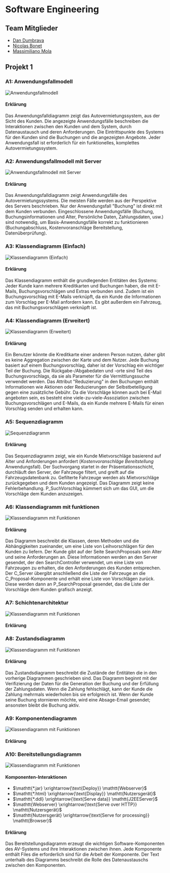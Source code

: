 # Software Engineering

## Team Mitglieder
- [Dan Dumbrava](mailto:dan.dumbrava@student.unibz.it)
- [Nicolas Bonet](mailto:nicolas.bonet@student.unibz.it)
- [Massimiliano Mola](mailto:massimiliano.mola@student.unibz.it)

## Projekt 1

### A1: Anwendungsfallmodell

![Anwendungsfallmodell](./sw-eng-01.drawio.svg)

#### Erklärung

Das Anwendungsfalldiagramm zeigt das Autovermietungssystem, aus der Sicht des Kunden. Die angezeigte Anwendungsfälle beschreiben die Interaktionen zwischen den Kunden und dem System, durch Datenaustausch und deren Anforderungen. Die Eintrittspunkte des Systems für den Kunden sind die Buchungen und die angezeigten Angebote. Jeder Anwendungsfall ist erforderlich für ein funktionelles, komplettes Autovermietungssystem.

### A2: Anwendungsfallmodell mit Server

![Anwendungsfallmodell mit Server](./sw-eng-02.drawio.svg)

#### Erklärung

Das Anwendungsfalldiagramm zeigt Anwendungsfälle des Autovermietungssystems. Die meisten Fälle werden aus der Perspektive des Servers beschrieben. Nur der Anwendungsfall "Buchung" ist direkt mit dem Kunden verbunden. Eingeschlossene Anwendungsfälle (Buchung, Buchungsinformationen und Alter, Persönliche Daten, Zahlungsdaten, usw.) sind notwendig, um Basis-Anwendungsfälle korrekt zu funktionieren (Buchungabschluss, Kostenvoranschläge Bereitstellung, Datenüberprüfung).

### A3: Klassendiagramm (Einfach)
![Klassendiagramm (Einfach)](./sw-eng-03.drawio.svg)

#### Erklärung

Das Klassendiagramm enthält die grundlegenden Entitäten des Systems: Jeder Kunde kann mehrere Kreditkarten und Buchungen haben, die mit E-Mails, Buchungsvorschlägen und Extras verbunden sind. Zudem ist ein Buchungsvorschlag mit E-Mails verknüpft, da ein Kunde die Informationen zum Vorschlag per E-Mail anfordern kann. Es gibt außerdem ein Fahrzeug, das mit Buchungsvorschlägen verknüpft ist.

### A4: Klassendiagramm (Erweitert)
![Klassendiagramm (Erweitert)](./sw-eng-04.drawio.svg)

#### Erklärung

Ein Benutzer könnte die Kreditkarte einer anderen Person nutzen, daher gibt es keine Aggregation zwischen der Karte und dem Nutzer. Jede Buchung basiert auf einem Buchungsvorschlag, daher ist der Vorschlag ein wichtiger Teil der Buchung. Die Rückgabe-/Abgabedaten und -orte sind Teil des Buchungsvorschlags, da sie als Parameter für die Vermittlungssuche verwendet werden. Das Attribut "Reduzierung" in den Buchungen enthält Informationen wie Aktionen oder Reduzierungen der Selbstbeteiligung gegen eine zusätzliche Gebühr. Da die Vorschläge können auch bei E-Mail angeboten sein, es besteht eine viele-zu-viele-Assoziation zwischen Buchungsvorschlägen und E-Mails, da ein Kunde mehrere E-Mails für einen Vorschlag senden und erhalten kann.

### A5: Sequenzdiagramm
![Sequenzdiagramm](./sw-eng-05.drawio.svg)

#### Erklärung
Das Sequenzdiagramm zeigt, wie ein Kunde Mietvorschläge basierend auf Alter und Anforderungen anfordert (*Kostenvoranschläge Bereitstellung* Anwendungsfall).
Der Suchvorgang startet in der Präsentationsschicht, durchläuft den Server, der Fahrzeuge filtert, und greift auf die Fahrzeugsdatenbank zu. Gefilterte Fahrzeuge werden als Mietvorschläge zurückgegeben und dem Kunden angezeigt.
Das Diagramm zeigt keine Fehlerbehandlung. P_SuchVorschlag kümmert sich um das GUI, um die Vorschläge dem Kunden anzuzeigen.

### A6: Klassendiagramm mit funktionen
![Klassendiagramm mit Funktionen](./sw-eng-06.drawio.svg)

#### Erklärung
Das Diagramm beschreibt die Klassen, deren Methoden und die Abhängigkeiten zueinander, um eine Liste von Leihvorschlägen für den Kunden zu liefern. Der Kunde gibt auf der Seite SearchProposals sein Alter und seine Anforderungen an. Diese Informationen werden an den Server gesendet, der den SearchController verwendet, um eine Liste von Fahrzeugen zu erhalten, die den Anforderungen des Kunden entsprechen. Der C_Server übergibt anschließend die Liste der Fahrzeuge an die C_Proposal-Komponente und erhält eine Liste von Vorschlägen zurück. Diese werden dann an P_SearchProposal gesendet, das die Liste der Vorschläge dem Kunden grafisch anzeigt.

### A7: Schichtenarchitektur
![Klassendiagramm mit Funktionen](./sw-eng-07.drawio.svg)

#### Erklärung

### A8: Zustandsdiagramm
![Klassendiagramm mit Funktionen](./sw-eng-08.drawio.svg)

#### Erklärung

Das Zustandsdiagramm beschreibt die Zustände der Entitäten die in den vorherige Diagrammen geschrieben sind. Das Diagramm beginnt mit der Verifizierung der Daten für die Generation der Buchung und der Erfüllung der Zahlungsdaten. Wenn die Zahlung fehlschlägt, kann der Kunde die Zahlung mehrmals wiederholen bis sie erfolgreich ist. Wenn der Kunde seine Buchung stornieren möchte, wird eine Absage-Email gesendet; ansonsten bleibt die Buchung aktiv.

### A9: Komponentendiagramm
![Klassendiagramm mit Funktionen](./sw-eng-09.drawio.svg)

#### Erklärung

### A10: Bereitstellungsdiagramm
![Klassendiagramm mit Funktionen](./sw-eng-10.drawio.svg)

#### Komponenten-Interaktionen

* $\mathtt{*.jar} \xrightarrow{\text{Deploy}} \mathtt{Webserver}$
* $\mathtt{*.html} \xrightarrow{\text{Display}} \mathtt{Nutzersgerät}$
* $\mathtt{*.ddl} \xrightarrow{\text{Serve data}} \mathtt{J2EEServer}$
* $\mathtt{Webserver} \xrightarrow{\text{Serve over HTTP}} \mathtt{Nutzersgerät}$
* $\mathtt{Nutzersgerät} \xrightarrow{\text{Serve for processing}} \mathtt{Browser}$

#### Erklärung

Das Bereitstellungsdiagramm erzeugt die wichtigen Software-Komponenten des AV-Systems und ihre Interaktionen zwischen ihnen. Jede Komponente enthält Files die erforderlich sind für die Arbeit der Komponente. Der Text unterhalb des Diagramms beschreibt die Rolle des Datenaustauschs zwischen den Komponenten.
